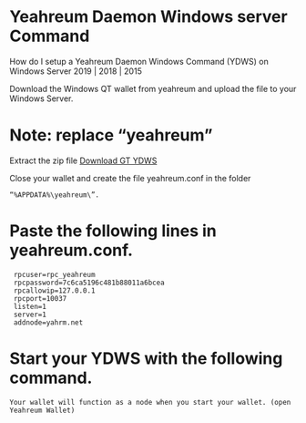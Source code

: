 # Yeahreum Daemon Windows server Command

 How do I setup a Yeahreum Daemon Windows Command (YDWS) on Windows Server 2019 |  2018 | 2015


 Download the Windows QT wallet from yeahreum and upload the file to your Windows Server.

 # Note: replace “yeahreum”


 Extract the zip file [Download GT YDWS](https://api.server.yeahreum.net/daemon/wserver/) 
 

 Close your wallet and create the file yeahreum.conf in the folder
 
 ```
 “%APPDATA%\yeahreum\”.
```

 # Paste the following lines in yeahreum.conf.

```
 rpcuser=rpc_yeahreum
 rpcpassword=7c6ca5196c481b88011a6bcea
 rpcallowip=127.0.0.1
 rpcport=10037
 listen=1
 server=1
 addnode=yahrm.net
```

# Start your YDWS with the following command.

```
Your wallet will function as a node when you start your wallet. (open Yeahreum Wallet)
```
